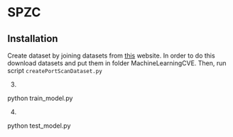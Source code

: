 # SPZC

## Installation

Create dataset by joining datasets from [this](https://www.kaggle.com/datasets/cicdataset/cicids2017?resource=download) 
website. In order to do this download datasets and put them in folder MachineLearningCVE. Then, run script `createPortScanDataset.py`

3.
python train_model.py

4.
python test_model.py
